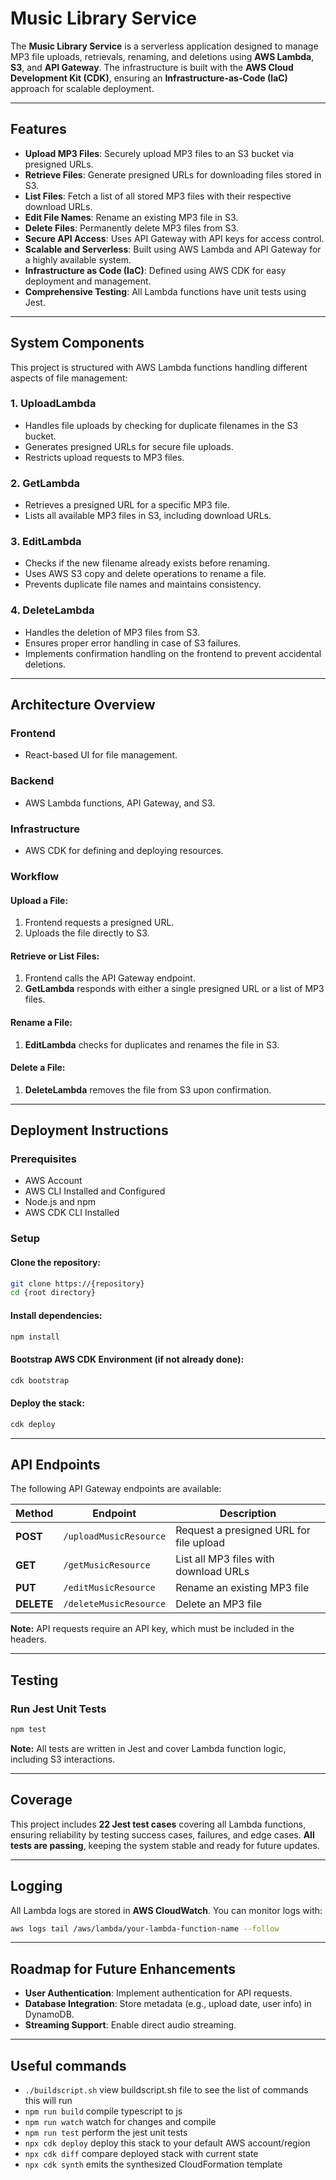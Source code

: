 # Music Library Service  

The **Music Library Service** is a serverless application designed to manage MP3 file uploads, retrievals, renaming, and deletions using **AWS Lambda**, **S3**, and **API Gateway**. The infrastructure is built with the **AWS Cloud Development Kit (CDK)**, ensuring an **Infrastructure-as-Code (IaC)** approach for scalable deployment.  

---

## Features  

- **Upload MP3 Files**: Securely upload MP3 files to an S3 bucket via presigned URLs.  
- **Retrieve Files**: Generate presigned URLs for downloading files stored in S3.  
- **List Files**: Fetch a list of all stored MP3 files with their respective download URLs.  
- **Edit File Names**: Rename an existing MP3 file in S3.  
- **Delete Files**: Permanently delete MP3 files from S3.  
- **Secure API Access**: Uses API Gateway with API keys for access control.  
- **Scalable and Serverless**: Built using AWS Lambda and API Gateway for a highly available system.  
- **Infrastructure as Code (IaC)**: Defined using AWS CDK for easy deployment and management.  
- **Comprehensive Testing**: All Lambda functions have unit tests using Jest.  

---

## System Components  

This project is structured with AWS Lambda functions handling different aspects of file management:  

### 1. **UploadLambda**  
- Handles file uploads by checking for duplicate filenames in the S3 bucket.  
- Generates presigned URLs for secure file uploads.  
- Restricts upload requests to MP3 files.  

### 2. **GetLambda**  
- Retrieves a presigned URL for a specific MP3 file.  
- Lists all available MP3 files in S3, including download URLs.  

### 3. **EditLambda**  
- Checks if the new filename already exists before renaming.  
- Uses AWS S3 copy and delete operations to rename a file.  
- Prevents duplicate file names and maintains consistency.  

### 4. **DeleteLambda**  
- Handles the deletion of MP3 files from S3.  
- Ensures proper error handling in case of S3 failures.  
- Implements confirmation handling on the frontend to prevent accidental deletions.  

---

## Architecture Overview  

### **Frontend**  
- React-based UI for file management.  

### **Backend**  
- AWS Lambda functions, API Gateway, and S3.  

### **Infrastructure**  
- AWS CDK for defining and deploying resources.  

### **Workflow**  

#### **Upload a File:**  
1. Frontend requests a presigned URL.  
2. Uploads the file directly to S3.  

#### **Retrieve or List Files:**  
1. Frontend calls the API Gateway endpoint.  
2. **GetLambda** responds with either a single presigned URL or a list of MP3 files.  

#### **Rename a File:**  
1. **EditLambda** checks for duplicates and renames the file in S3.  

#### **Delete a File:**  
1. **DeleteLambda** removes the file from S3 upon confirmation.  

---

## Deployment Instructions  

### **Prerequisites**  
- AWS Account  
- AWS CLI Installed and Configured  
- Node.js and npm  
- AWS CDK CLI Installed  

### **Setup**  

#### **Clone the repository:**  
```sh
git clone https://{repository}
cd {root directory}
```

#### **Install dependencies:**  
```sh
npm install
```

#### **Bootstrap AWS CDK Environment (if not already done):**  
```sh
cdk bootstrap
```

#### **Deploy the stack:**  
```sh
cdk deploy
```

---

## API Endpoints  

The following API Gateway endpoints are available:  

| **Method**  | **Endpoint**              | **Description**                                |
|------------|--------------------------|----------------------------------------------|
| **POST**   | `/uploadMusicResource`   | Request a presigned URL for file upload    |
| **GET**    | `/getMusicResource`      | List all MP3 files with download URLs      |
| **PUT**    | `/editMusicResource`     | Rename an existing MP3 file                |
| **DELETE** | `/deleteMusicResource`   | Delete an MP3 file                         |

**Note:** API requests require an API key, which must be included in the headers.  

---

## Testing  

### **Run Jest Unit Tests**  
```sh
npm test
```

**Note:** All tests are written in Jest and cover Lambda function logic, including S3 interactions.  

---

## Coverage  

This project includes **22 Jest test cases** covering all Lambda functions, ensuring reliability by testing success cases, failures, and edge cases. **All tests are passing**, keeping the system stable and ready for future updates.  

---

## Logging  

All Lambda logs are stored in **AWS CloudWatch**. You can monitor logs with:  
```sh
aws logs tail /aws/lambda/your-lambda-function-name --follow
```

---

## Roadmap for Future Enhancements  

- **User Authentication**: Implement authentication for API requests.  
- **Database Integration**: Store metadata (e.g., upload date, user info) in DynamoDB.  
- **Streaming Support**: Enable direct audio streaming. 

---

## Useful commands

* `./buildscript.sh` view buildscript.sh file to see the list of commands this will run
* `npm run build`   compile typescript to js
* `npm run watch`   watch for changes and compile
* `npm run test`    perform the jest unit tests
* `npx cdk deploy`  deploy this stack to your default AWS account/region
* `npx cdk diff`    compare deployed stack with current state
* `npx cdk synth`   emits the synthesized CloudFormation template
